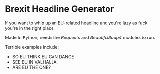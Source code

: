 # Brexit Headline Generator
If you want to whip up an EU-related headline and you're lazy as fuck you're in the right place.

Made in Python, needs the *Requests* and *BeautifulSoup4* modules to run.

Terrible examples include:

- SO EU THINK EU CAN DANCE
- SEE EU IN VALHALLA
- ARE EU THE ONE?
